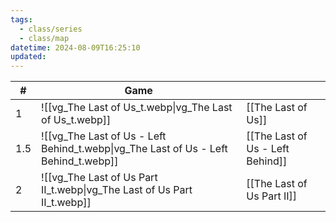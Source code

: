 ```yaml
---
tags:
  - class/series
  - class/map
datetime: 2024-08-09T16:25:10
updated:
---
```

<!-- QueryToSerialize: table without id sequence as "#", embed(link(thumbnail)) as Game, file.link as ""  from #class/video-game where series = [[]] sort sequence -->
<!-- SerializedQuery: table without id sequence as "#", embed(link(thumbnail)) as Game, file.link as ""  from #class/video-game where series = [[]] sort sequence -->

| #   | Game                                                                                                     |                                                                                |
| --- | -------------------------------------------------------------------------------------------------------- | ------------------------------------------------------------------------------ |
| 1   | ![[vg_The Last of Us_t.webp\|vg_The Last of Us_t.webp]]                             | [[The Last of Us]]                             |
| 1.5 | ![[vg_The Last of Us - Left Behind_t.webp\|vg_The Last of Us - Left Behind_t.webp]] | [[The Last of Us - Left Behind]] |
| 2   | ![[vg_The Last of Us Part II_t.webp\|vg_The Last of Us Part II_t.webp]]             | [[The Last of Us Part II]]             |
<!-- SerializedQuery END -->
